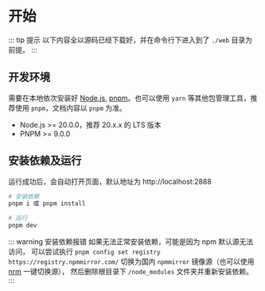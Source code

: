 # 开始

::: tip 提示
以下内容全以源码已经下载好，并在命令行下进入到了 `./web` 目录为前提。
:::

## 开发环境

需要在本地依次安装好 [Node.js](https://nodejs.org/zh-cn), [pnpm](https://pnpm.io/zh/)。也可以使用 `yarn` 等其他包管理工具，推荐使用 `pnpm`，文档内容以 `pnpm` 为准。

- Node.js >= 20.0.0，推荐 20.x.x 的 LTS 版本
- PNPM >= 9.0.0

## 安装依赖及运行
运行成功后，会自动打开页面，默认地址为 http://localhost:2888

```bash
# 安装依赖
pnpm i 或 pnpm install

# 运行
pnpm dev
```

::: warning 安装依赖报错
如果无法正常安装依赖，可能是因为 npm 默认源无法访问，
可以尝试执行 `pnpm config set registry https://registry.npmmirror.com/`
切换为国内 `npmmirror` 镜像源（也可以使用 [nrm](https://github.com/Pana/nrm) 一键切换源），
然后删除根目录下 `/node_modules` 文件夹并重新安装依赖。
:::
